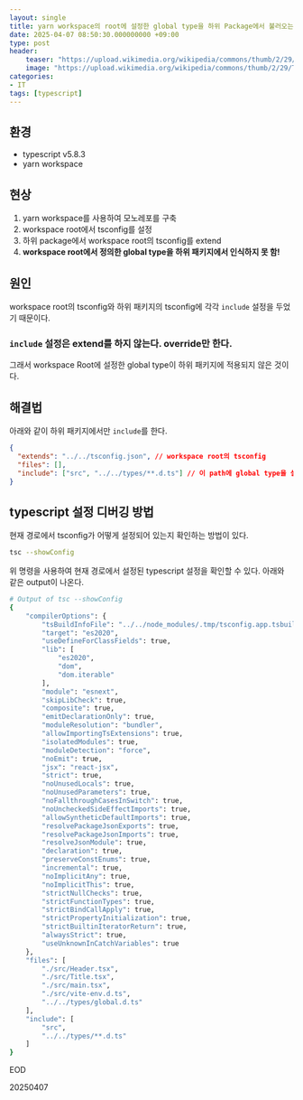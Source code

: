 ```yaml
---
layout: single
title: yarn workspace의 root에 설정한 global type을 하위 Package에서 불러오는 방법
date: 2025-04-07 08:50:30.000000000 +09:00
type: post
header:
    teaser: "https://upload.wikimedia.org/wikipedia/commons/thumb/2/29/TypeScript_Logo_%28Blue%29.svg/1280px-TypeScript_Logo_%28Blue%29.svg.png"
    image: "https://upload.wikimedia.org/wikipedia/commons/thumb/2/29/TypeScript_Logo_%28Blue%29.svg/1280px-TypeScript_Logo_%28Blue%29.svg.png"
categories:
- IT
tags: [typescript]
---
```


## 환경
* typescript v5.8.3
* yarn workspace

## 현상
1. yarn workspace를 사용하여 모노레포를 구축
1. workspace root에서 tsconfig를 설정
1. 하위 package에서 workspace root의 tsconfig를 extend
1. <B>workspace root에서 정의한 global type을 하위 패키지에서 인식하지 못 함!</b>

## 원인
workspace root의 tsconfig와 하위 패키지의 tsconfig에 각각 `include` 설정을 두었기 때문이다. 
### `include` 설정은 extend를 하지 않는다. override만 한다.
그래서 workspace Root에 설정한 global type이 하위 패키지에 적용되지 않은 것이다.

## 해결법
아래와 같이 하위 패키지에서만 `include`를 한다.

```json
{
  "extends": "../../tsconfig.json", // workspace root의 tsconfig
  "files": [],
  "include": ["src", "../../types/**.d.ts"] // 이 path에 global type을 설정했다
}
```

## typescript 설정 디버깅 방법

현재 경로에서 tsconfig가 어떻게 설정되어 있는지 확인하는 방법이 있다.

```bash
tsc --showConfig
```

위 명령을 사용하여 현재 경로에서 설정된 typescript 설정을 확인할 수 있다. 아래와 같은 output이 나온다.

```bash
# Output of tsc --showConfig
{
    "compilerOptions": {
        "tsBuildInfoFile": "../../node_modules/.tmp/tsconfig.app.tsbuildinfo",
        "target": "es2020",
        "useDefineForClassFields": true,
        "lib": [
            "es2020",
            "dom",
            "dom.iterable"
        ],
        "module": "esnext",
        "skipLibCheck": true,
        "composite": true,
        "emitDeclarationOnly": true,
        "moduleResolution": "bundler",
        "allowImportingTsExtensions": true,
        "isolatedModules": true,
        "moduleDetection": "force",
        "noEmit": true,
        "jsx": "react-jsx",
        "strict": true,
        "noUnusedLocals": true,
        "noUnusedParameters": true,
        "noFallthroughCasesInSwitch": true,
        "noUncheckedSideEffectImports": true,
        "allowSyntheticDefaultImports": true,
        "resolvePackageJsonExports": true,
        "resolvePackageJsonImports": true,
        "resolveJsonModule": true,
        "declaration": true,
        "preserveConstEnums": true,
        "incremental": true,
        "noImplicitAny": true,
        "noImplicitThis": true,
        "strictNullChecks": true,
        "strictFunctionTypes": true,
        "strictBindCallApply": true,
        "strictPropertyInitialization": true,
        "strictBuiltinIteratorReturn": true,
        "alwaysStrict": true,
        "useUnknownInCatchVariables": true
    },
    "files": [
        "./src/Header.tsx",
        "./src/Title.tsx",
        "./src/main.tsx",
        "./src/vite-env.d.ts",
        "../../types/global.d.ts"
    ],
    "include": [
        "src",
        "../../types/**.d.ts"
    ]
}
```

EOD

20250407
